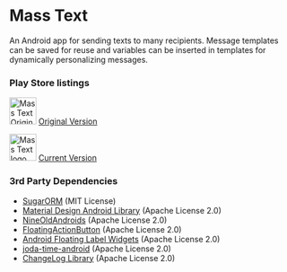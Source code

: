 # Mass Text
An Android app for sending texts to many recipients. Message templates can be saved for reuse and variables can be inserted in templates for dynamically personalizing messages.

### Play Store listings
<img src="https://lh4.ggpht.com/iix3tDNVAs67Obc5nEAdT002WC3aArrJfLGGfwC7fg1Vx2RxvEc9Micp3_ukjx36uoM=w300-rw" width="48" title="Mass Text Original logo"> [Original Version](https://play.google.com/store/apps/details?id=com.dallinc.masstexter)

<img src="https://github.com/dallinski/MassText/blob/develop/app/src/main/ic_launcher-web.png" width="48" title="Mass Text logo"> [Current Version](https://play.google.com/store/apps/details?id=com.dallinc.masstext)

### 3rd Party Dependencies
 - [SugarORM](https://github.com/satyan/sugar) (MIT License)
 - [Material Design Android Library](https://github.com/navasmdc/MaterialDesignLibrary) (Apache License 2.0)
 - [NineOldAndroids](https://github.com/JakeWharton/NineOldAndroids) (Apache License 2.0)
 - [FloatingActionButton](https://github.com/futuresimple/android-floating-action-button) (Apache License 2.0)
 - [Android Floating Label Widgets](https://github.com/marvinlabs/android-floatinglabel-widgets) (Apache License 2.0)
 - [joda-time-android](https://github.com/dlew/joda-time-android) (Apache License 2.0)
 - [ChangeLog Library](https://github.com/gabrielemariotti/changeloglib) (Apache License 2.0)
